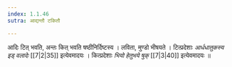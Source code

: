 ```yaml
---
index: 1.1.46
sutra: आद्यन्तौ टकितौ

---
```

आदिः टित् भवति, अन्तः कित् भवति षष्ठीनिर्दिष्टस्य । लविता, मुण्डो भीषयते । टित्प्रदेशाः _आर्धधातुकस्य इड् वलादेः_ [[7|2|35]] इत्येवमादयः । कित्प्रदेशाः _भियो हेतुभये षुक्_ [[7|3|40]] इत्येवमादयः ॥